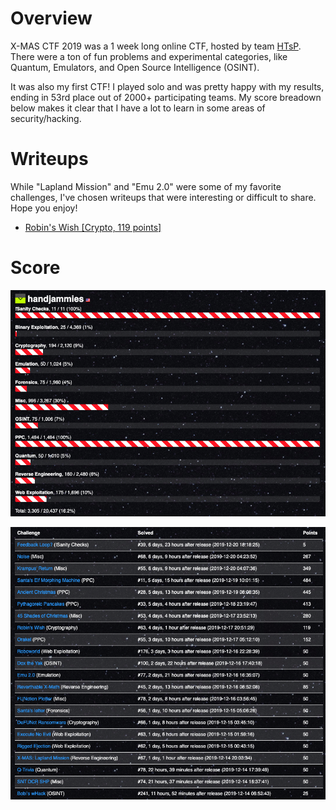 # Overview

X-MAS CTF 2019 was a 1 week long online CTF, hosted by team [HTsP](https://ctftime.org/team/58218). There were a ton of fun problems and experimental categories, like Quantum, Emulators, and Open Source Intelligence (OSINT).

It was also my first CTF! I played solo and was pretty happy with my results, ending in 53rd place out of 2000+ participating teams. My score breadown below makes it clear that I have a lot to learn in some areas of security/hacking.

# Writeups

While "Lapland Mission" and "Emu 2.0" were some of my favorite challenges, I've chosen writeups that were interesting or difficult to share. Hope you enjoy!

- [Robin's Wish [Crypto, 119 points]](crypto/robins_wish/README.md)

# Score

![Score breakdown](images/score_breakdown.png)

![Solved challenges](images/solved_challenges.png)
